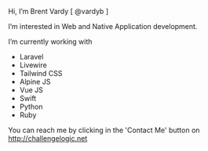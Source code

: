 Hi, I’m Brent Vardy [ @vardyb ]

I’m interested in Web and Native Application development.

I’m currently working with 
- Laravel
- Livewire
- Tailwind CSS
- Alpine JS
- Vue JS
- Swift
- Python
- Ruby

You can reach me by clicking in the 'Contact Me' button on http://challengelogic.net
